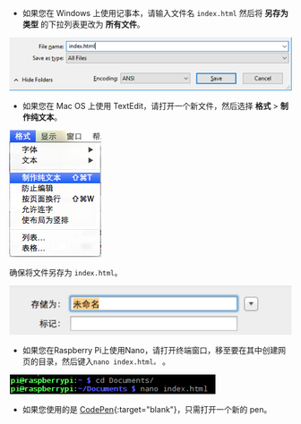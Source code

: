  -  如果您在 Windows 上使用记事本，请输入文件名 `index.html` 然后将 **另存为类型** 的下拉列表更改为 **所有文件**。

  ![使用记事本另存为 HTML](images/save-as-html-notepad.png)

 - 如果您在 Mac OS 上使用 TextEdit，请打开一个新文件，然后选择 **格式** > **制作纯文本**。

  ![Mac 制作纯文本](images/mac-make-plaintext.png)

  确保将文件另存为 `index.html`。

  ![Mac 另存为 HTML](images/mac-name-file.png)

 - 如果您在Raspberry Pi上使用Nano，请打开终端窗口，移至要在其中创建网页的目录，然后键入` nano index.html。 ` 。

  ![Nano 创建 HTML](images/pi-html-nano.png)

 - 如果您使用的是 [CodePen](http://codepen.io){:target="blank"}，只需打开一个新的 pen。
